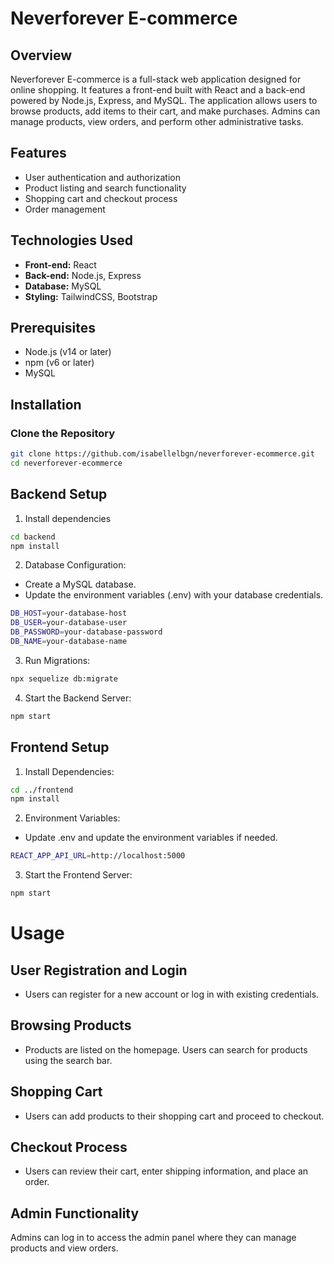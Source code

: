 # Neverforever E-commerce

## Overview
Neverforever E-commerce is a full-stack web application designed for online shopping. It features a front-end built with React and a back-end powered by Node.js, Express, and MySQL. The application allows users to browse products, add items to their cart, and make purchases. Admins can manage products, view orders, and perform other administrative tasks.

## Features
- User authentication and authorization
- Product listing and search functionality
- Shopping cart and checkout process
- Order management

## Technologies Used
- **Front-end:** React
- **Back-end:** Node.js, Express
- **Database:** MySQL
- **Styling:** TailwindCSS, Bootstrap

## Prerequisites
- Node.js (v14 or later)
- npm (v6 or later)
- MySQL

## Installation

### Clone the Repository
```bash
git clone https://github.com/isabellelbgn/neverforever-ecommerce.git
cd neverforever-ecommerce
```

## Backend Setup
1. Install dependencies
```bash
cd backend
npm install
```

2. Database Configuration:
- Create a MySQL database.
- Update the environment variables (.env) with your database credentials.
```bash
DB_HOST=your-database-host
DB_USER=your-database-user
DB_PASSWORD=your-database-password
DB_NAME=your-database-name
```

3. Run Migrations:
```bash
npx sequelize db:migrate
```

4. Start the Backend Server:
```bash
npm start
```

## Frontend Setup
1. Install Dependencies:
```bash
cd ../frontend
npm install
```

2. Environment Variables:
- Update .env and update the environment variables if needed.
```bash
REACT_APP_API_URL=http://localhost:5000
```

3. Start the Frontend Server:
```bash
npm start
```

# Usage
## User Registration and Login
- Users can register for a new account or log in with existing credentials.
## Browsing Products
- Products are listed on the homepage. Users can search for products using the search bar.
## Shopping Cart
- Users can add products to their shopping cart and proceed to checkout.
## Checkout Process
- Users can review their cart, enter shipping information, and place an order.
## Admin Functionality
Admins can log in to access the admin panel where they can manage products and view orders.
